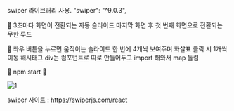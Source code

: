 swiper 라이브러리 사용.
"swiper": "^9.0.3",


🎈 3초마다 화면이 전환되는 자동 슬라이드
   마지막 화면 후 첫 번째 화면으로 전환되는 무한 루프

🎈 좌우 버튼을 누르면 움직이는 슬라이드
   한 번에 4개씩 보여주며 화살표 클릭 시 1개씩 이동
   해시태그 div는 컴포넌트로 따로 만들어두고 import 해와서 map 돌림
   
   🎡 npm start 🎡
   
   ![1](https://user-images.githubusercontent.com/105581499/218750989-b3ba7c55-86a0-484b-8245-b73424ec5e78.png)

   
swiper 사이트 : https://swiperjs.com/react



